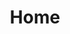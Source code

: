 ---
home: true
icon: home
title: Home
heroImage: /logo2.svg
bgImage: https://theme-hope-assets.vuejs.press/bg/6-light.svg
bgImageDark: https://theme-hope-assets.vuejs.press/bg/6-dark.svg
bgImageStyle:
  background-attachment: fixed
heroText: Korepi
tagline: Kami menawarkan produk Korepi yang mudah didapati, berkualitas tinggi, dan mudah digunakan!
actions:
  - text: Unduh
    icon: download
    link: ./start/download
    type: primary
  - text: Buku Pemula
    link: ./start/
  - text: Panduan
    link: ./guide/

highlights:
  - header: Pengalaman Luar Biasa!
    image: /assets/image/box.svg
    bgImage: https://theme-hope-assets.vuejs.press/bg/3-light.svg
    bgImageDark: https://theme-hope-assets.vuejs.press/bg/3-dark.svg
    highlights:
      - title: Membuka lokasi yang belum dijelajahi
      - title: Buka semua peti di dalam permainan hanya dengan beberapa klik!

  - header: Sistem Interaksi Genshin yang Mudah dan Menyenangkan
    description: Fitur eksklusif, gratis untuk digunakan
    image: /assets/image/markdown.svg
    bgImage: https://theme-hope-assets.vuejs.press/bg/2-light.svg
    bgImageDark: https://theme-hope-assets.vuejs.press/bg/2-dark.svg
    bgImageStyle:
      background-repeat: repeat
      background-size: initial
    features:
      - title: Teleport
        icon: location-arrow
        details: Teleportasi melewati peta/penanda/misi
      - title: God mode
        icon: shield
        details: Membuat karakter menjadi kebal dari serangan
      - title: Attack Modifier (Multi-Hit/Target/Animation)
        icon: sword
        details: Mengizinkan modifikasi karakteristik serangan, termasuk multi-hit, target, dan animasi
      - title: No Cooldown (Skill/Ultimate/Sprint/Bow)
        icon: clock
        details: Menghilangkan cooldown untuk berbagai efek seperti skill, ultimate, sprint, dan busur
      - title: Unlimited Stamina
        icon: battery-full
        details: Membolehkan karakter menggunakan stamina tanpa batasan
      - title: Noclip
        icon: vector-square
        details: Membolehkan karakter melewati objek, terbang
      - title: Game Speed
        icon: tachometer-alt
        details: Dapat mempercepat atau memperlambat perjalanan waktu dalam game
      - title: Dumb Enemies
        icon: skull
        details: Menonaktifkan AI mob
      - title: Freeze Enemies
        icon: snowflake
        details: Membekukan musuh di tempatnya
      - title: Auto Destroy Ores/Shields/Doodads/Plants
        icon: hammer
        details: Secara otomatis menghancurkan berbagai objek di sekitar anda
      - title: Auto Loot/Open Chests
        icon: chest
        details: Secara otomatis mengumpulkan item dan membuka peti
      - title: Pickup Range
        icon: compass
        details: Meningkatkan jangkauan untuk mengambil item
      - title: Auto Talk
        icon: comment
        details: Memulai percakapan otomatis dengan NPC
      - title: Auto Tree Farm
        icon: tree
        details: Membolehkan karakter menebang pohon secara otomatis
      - title: Auto Cook
        icon: utensils
        details: Memasak makanan secara otomatis tanpa keterlibatan pemain
      - title: Mob Vacuum
        icon: tornado
        details: Menarik berbagai monster di sekitar

  - header: Perbaikan Bug Terbaru
    image: /assets/image/features.svg
    bgImage: https://theme-hope-assets.vuejs.press/bg/1-light.svg
    bgImageDark: https://theme-hope-assets.vuejs.press/bg/1-dark.svg
    features:
      - title: Auto Select Dialog sekarang makin cepat
        icon: lightning-bolt
        details: Meningkatkan kecepatan pemilihan dialog secara otomatis
      - title: Map Zoom
        icon: search-plus
        details: Menambahkan fungsi pembesaran peta
      - title: Instant Charge Attack (bisa diatur)
        icon: bolt
        details: Aktifkan charge attack Anda secara instan, sekarang dengan opsi yang dapat diatur
      - title: Skip Dialog
        icon: arrow-right
        details: Lewati dialog secara instan
      - title: Summon NPC
        icon: user
        details: Memperbaiki masalah pemanggilan NPC
      - title: Interaksi dengan Statue
        icon: hands
        details: Perbaikan bug dengan Statues

  - header: Kelebihan Kami
    description: Kami menyediakan
    image: /assets/image/blog.svg
    bgImage: https://theme-hope-assets.vuejs.press/bg/5-light.svg
    bgImageDark: https://theme-hope-assets.vuejs.press/bg/5-dark.svg
    highlights:
      - title: Bantuan Responsif 24/7
        icon: headsets
        details: Kami siap membantu Anda kapan saja, siang maupun malam, dengan menyediakan bantuan 24/7 yang dipercayai.
      - title: Ramah Pengguna
        icon: user-friends
        details: Produk kami dirancang untuk kemudahan penggunaan, memastikan pengalaman yang ramah pengguna dan nyaman.
      - title: Keamanan
        icon: shield-alt
        details: Kami memprioritaskan keamanan, memastikan akses yang aman dan melindungi data anda.

copyright: false
footer: Hak Cipta © 2023 Micah && Kitten Hak cipta dilindungi undang-undang. Semua merek dagang, tangkapan layar, logo, dan hak cipta lainnya adalah milik dari pemiliknya masing-masing.
---